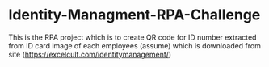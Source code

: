 # Identity-Managment-RPA-Challenge
This is the RPA project which is to create QR code for ID number extracted from ID card image of each employees (assume) which is downloaded from site (https://excelcult.com/identitymanagement/) 
